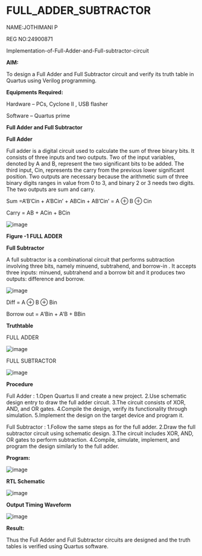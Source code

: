 # FULL_ADDER_SUBTRACTOR

NAME:JOTHIMANI P

REG NO:24900871

Implementation-of-Full-Adder-and-Full-subtractor-circuit

**AIM:**

To design a Full Adder and Full Subtractor circuit and verify its truth table in Quartus using Verilog programming.

**Equipments Required:**

Hardware – PCs, Cyclone II , USB flasher

Software – Quartus prime

**Full Adder and Full Subtractor**

**Full Adder**

Full adder is a digital circuit used to calculate the sum of three binary bits. It consists of three inputs and two outputs. Two of the input variables, denoted by A and B, represent the two significant bits to be added. The third input, Cin, represents the carry from the previous lower significant position. Two outputs are necessary because the arithmetic sum of three binary digits ranges in value from 0 to 3, and binary 2 or 3 needs two digits. The two outputs are sum and carry.

Sum =A’B’Cin + A’BCin’ + ABCin + AB’Cin’ = A ⊕ B ⊕ Cin 

Carry = AB + ACin + BCin

![image](https://github.com/naavaneetha/FULL_ADDER_SUBTRACTOR/assets/154305477/0f30ba51-5ffb-4198-845f-18e054f675e7)

**Figure -1 FULL ADDER**

**Full Subtractor**

A full subtractor is a combinational circuit that performs subtraction involving three bits, namely minuend, subtrahend, and borrow-in . It accepts three inputs: minuend, subtrahend and a borrow bit and it produces two outputs: difference and borrow.

![image](https://github.com/naavaneetha/FULL_ADDER_SUBTRACTOR/assets/154305477/02b24f51-ab51-4304-9ad6-7b81ffc1ead5)

Diff = A ⊕ B ⊕ Bin 

Borrow out = A'Bin + A'B + BBin

**Truthtable**

FULL ADDER 

![image](https://github.com/user-attachments/assets/d3ad18b5-75dd-41dc-849d-7e8fd8be7d91)


FULL SUBTRACTOR

![image](https://github.com/user-attachments/assets/bd47d2e7-a110-4a84-a19c-ebbe09d883d2)



**Procedure**

Full Adder :
1.Open Quartus II and create a new project.
2.Use schematic design entry to draw the full adder circuit.
3.The circuit consists of XOR, AND, and OR gates.
4.Compile the design, verify its functionality through simulation.
5.Implement the design on the target device and program it.

Full Subtractor :
1.Follow the same steps as for the full adder.
2.Draw the full subtractor circuit using schematic design.
3.The circuit includes XOR, AND, OR gates to perform subtraction.
4.Compile, simulate, implement, and program the design similarly to the full adder.

**Program:**


![image](https://github.com/user-attachments/assets/0c215bcb-a933-4142-aeda-829d316dad4c)


**RTL Schematic**


![image](https://github.com/user-attachments/assets/bac5f3d1-6507-4a3a-bc8f-482f6e38be3e)


**Output Timing Waveform**


![image](https://github.com/user-attachments/assets/4f32305c-fb3c-4a5e-a3a5-586802258706)


**Result:**

Thus the Full Adder and Full Subtractor circuits are designed and the truth tables is verified using Quartus software.



